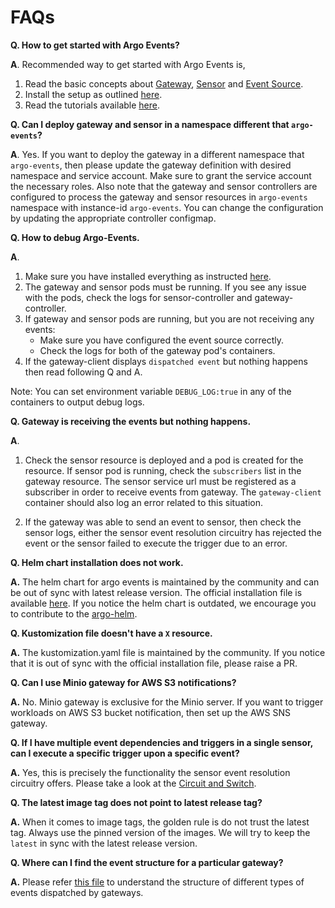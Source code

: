 # FAQs

**Q. How to get started with Argo Events?**

**A**. Recommended way to get started with Argo Events is,

 1. Read the basic concepts about [Gateway](https://argoproj.github.io/argo-events/concepts/gateway/), [Sensor](https://argoproj.github.io/argo-events/concepts/sensor/) and [Event Source](https://argoproj.github.io/argo-events/concepts/event_source/).
 2. Install the setup as outlined [here](https://argoproj.github.io/argo-events/installation/).
 3. Read the tutorials available [here](https://argoproj.github.io/argo-events/tutorials/01-introduction/). 

**Q. Can I deploy gateway and sensor in a namespace different that `argo-events`?**

**A**.   Yes. If you want to deploy the gateway in a different namespace that `argo-events`, then please update the
gateway definition with desired namespace and service account. Make sure to grant the service account the necessary roles.
Also note that the gateway and sensor controllers are configured to process the gateway and sensor resources
in `argo-events` namespace with instance-id `argo-events`. You can change the configuration by updating the
appropriate controller configmap. 

**Q. How to debug Argo-Events.**

**A**.
 
1. Make sure you have installed everything as instructed [here](https://argoproj.github.io/argo-events/installation/).
1. The gateway and sensor pods must be running. If you see any issue with the pods, check the logs
   for sensor-controller and gateway-controller.
1. If gateway and sensor pods are running, but you are not receiving any events:
     * Make sure you have configured the event source correctly.
     * Check the logs for both of the gateway pod's containers.
1. If the gateway-client displays `dispatched event` but nothing happens then read following Q and A.   

Note: You can set environment variable `DEBUG_LOG:true` in any of the containers to output debug logs.

**Q. Gateway is receiving the events but nothing happens.**

**A**. 

1. Check the sensor resource is deployed and a pod is created for the resource.
If sensor pod is running, check the `subscribers` list in the gateway resource. The sensor service url must be
registered as a subscriber in order to receive events from gateway. The `gateway-client` container should also log an error related to this situation.

1. If the gateway was able to send an event to sensor, then check the sensor logs, either the sensor event resolution circuitry has rejected the event or
the sensor failed to execute the trigger due to an error.

**Q. Helm chart installation does not work.**

**A.** The helm chart for argo events is maintained by the community and can be out of sync with latest release version. The official installation file is available [here](https://raw.githubusercontent.com/argoproj/argo-events/master/hack/k8s/manifests/installation.yaml).
If you notice the helm chart is outdated, we encourage you to contribute to the [argo-helm](https://github.com/argoproj/argo-helm).

**Q. Kustomization file doesn't have a `X` resource.**

**A.** The kustomization.yaml file is maintained by the community. If you notice that it is out of sync with the official installation file, please
raise a PR.

**Q. Can I use Minio gateway for AWS S3 notifications?**

**A.** No. Minio gateway is exclusive for the Minio server. If you want to trigger workloads on AWS S3 bucket notification,
   then set up the AWS SNS gateway.

**Q. If I have multiple event dependencies and triggers in a single sensor, can I execute a specific trigger upon a specific event?**  

**A.** Yes, this is precisely the functionality the sensor event resolution circuitry offers. Please take a look at the [Circuit and Switch](https://argoproj.github.io/argo-events/tutorials/06-circuit-and-switch/).

**Q. The latest image tag does not point to latest release tag?**

**A.** When it comes to image tags, the golden rule is do not trust the latest tag. Always use the pinned version of the images.
   We will try to keep the `latest` in sync with the latest release version.

**Q. Where can I find the event structure for a particular gateway?**

**A.** Please refer [this file](https://github.com/argoproj/argo-events/blob/master/pkg/apis/events/event-data.go) to understand the structure of different types of events dispatched by gateways.
